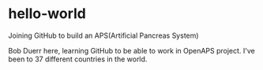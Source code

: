# hello-world
Joining GitHub to build an APS(Artificial Pancreas System)


Bob Duerr here, learning GitHub to be able to work in OpenAPS project.
I've been to 37 different countries in the world.
